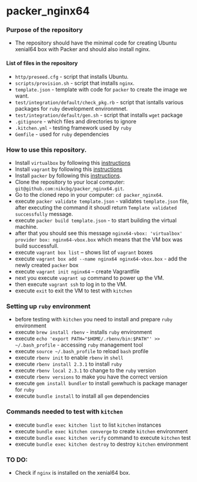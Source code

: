 # packer_nginx64

### Purpose of the repository 
- The repository should have the minimal code for creating Ubuntu xenial64 box with Packer and should also install nginx.

#### List of files in the repository

- `http/preseed.cfg` - script that installs Ubuntu.
- `scripts/provision.sh` - script that installs `nginx`.
- `template.json` - template with code for `packer` to create the image we want.
- `test/integration/default/check_pkg.rb` - script that isntalls various packages for `ruby` development environmnet.
- `test/integration/default/gen.sh` - script that installs `wget` package
- `.gitignore` - which files and directories to ignore
- `.kitchen.yml` - testing framework used by `ruby`
- `Gemfile` - used for `ruby` dependencies

### How to use this repository.
- Install `virtualbox` by following this [instructions](https://www.virtualbox.org/wiki/Downloads)
- Install `vagrant` by following this [instructions](https://www.vagrantup.com/docs/installation/)
- Install `packer` by following this [instructions](https://www.packer.io/intro/getting-started/install.html).
- Clone the repository to your local computer: `git@github.com:nikcbg/packer_nginx64.git`.
- Go to the cloned repo in your computer: `cd packer_nginx64`.
- execute `packer validate template.json` - validates `template.json` file, after executing the command it shoudl return `Template validated successfully` message. 
- execute `packer build template.json` - to start building the virtual machine. 
- after that you should see this message `nginx64-vbox: 'virtualbox' provider box: nginx64-vbox.box` which means that the VM box was build successfull.
- execute `vagrant box list` – shows list of `vagrant` boxes
- execute `vagrant box add --name nginx64 nginx64-vbox.box`  - add the newly created `packer` box 
- execute `vagrant init nginx64` – create Vagrantfile 
- next you execute `vagrant up` command to power up the VM.
- then execute `vagrant ssh` to log in to the VM.
- execute `exit` to exit the VM to test with `kitchen`

### Setting up `ruby` environment
- before testing with `kitchen` you need to install and prepare `ruby` environment 
- execute `brew install rbenv` - installs `ruby` environment
- execute `echo 'export PATH="$HOME/.rbenv/bin:$PATH"' >> ~/.bash_profile` - accessing `ruby` management tool
- execute `source ~/.bash_profile` to reload `bash` profile 
- execute `rbenv init` to enable `rbenv` in `shell`
- execute `rbenv install 2.3.1` to install `ruby` 
- execute `rbenv local 2.3.1` to change to the `ruby` version
- execute `rbenv versions` to make you have the correct version
- execute `gem install bundler` to install `gem`whuch is package manager for `ruby` 
- execute `bundle install` to install all `gem` dependencies

### Commands needed to test with `kitchen`
- execute `bundle exec kitchen list` to list `kitchen` instances 
- execute `bundle exec kitchen converge` to create `kitchen` environment 
- execute `bundle exec kitchen verify` command to execute `kitchen` test
- execute `bundle exec kitchen destroy` to destroy `kitchen` environment 

### TO DO:
- Check if `nginx` is installed on the xenial64 box.
